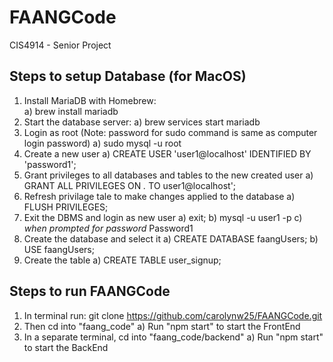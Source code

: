 # FAANGCode
CIS4914 - Senior Project

## Steps to setup Database (for MacOS)
1. Install MariaDB with Homebrew:<br/>
   a) brew install mariadb
3. Start the database server:
   a) brew services start mariadb
5. Login as root (Note: password for sudo command is same as computer login password)
   a) sudo mysql -u root
7. Create a new user
   a) CREATE USER 'user1@localhost' IDENTIFIED BY 'password1';
8. Grant privileges to all databases and tables to the new created user
   a) GRANT ALL PRIVILEGES ON *.* TO user1@localhost';
9. Refresh privilage tale to make changes applied to the database
   a) FLUSH PRIVILEGES;
10. Exit the DBMS and login as new user
   a) exit;
   b) mysql -u user1 -p
   c) *when prompted for password* Password1
11. Create the database and select it
   a) CREATE DATABASE faangUsers;
   b) USE faangUsers;
12. Create the table
    a) CREATE TABLE user_signup;
## Steps to run FAANGCode
1. In terminal run: git clone https://github.com/carolynw25/FAANGCode.git
2. Then cd into "faang_code"
   a) Run "npm start" to start the FrontEnd
3. In a separate terminal, cd into "faang_code/backend"
   a) Run "npm start" to start the BackEnd

